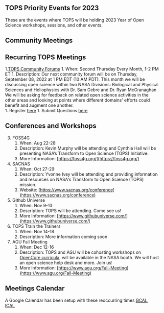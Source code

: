 ## TOPS Priority Events for 2023

These are the events where TOPS will be holding 2023 Year of Open Science workshops, sessions, and other events.

Community Meetings
-----------------

Recurring TOPS Meetings
-----------------
1.[TOPS Community Forums](../Community_Forums)
    1. When: Second Thursday Every Month, 1-2 PM ET
    1. Description: Our next community forum will be on Thursday, September 08, 2022 at 1 PM EDT (10 AM PDT). This month we will be discussing open science within two NASA Divisions: Biological and Physical Sciences and Heliophysics with Dr. Sam Gebre and Dr. Ryan McGranaghan. We will be asking for feedback on related open science activities in the other areas and looking at points where different domains' efforts could benefit and augment one another.  
    1. Register [here](https://go.nasa.gov/3crKGeY)
    1. Submit Questions [here](https://nasa.cnf.io/sessions/kzbb/#!/dashboard)
  
Conferences and Workshops
-----------------
3. FOSS4G
    1. When: Aug 22-28
    1. Description: Kevin Murphy will be attending and Cynthia Hall will be presenting NASA’s Transform to Open Science (TOPS) Initiative.
    1. More Information: [https://foss4g.org/](https://foss4g.org/)
4. SACNAS
    1. When: Oct 27-29
    1. Description: Yvonne Ivey will be attending and providing information and resources on NASA's Transform to Open Science (TOPS) mission.
    1. Website: [https://www.sacnas.org/conference](https://www.sacnas.org/conference)
5. Github Universe
    1. When: Nov 9-10
    1. Description: TOPS will be attending. Come see us!
    1. More Information: [https://www.githubuniverse.com/](https://www.githubuniverse.com/)
6. TOPS Train the Trainers
    1. When: Nov 14-18
    1. Description: More information coming soon
7. AGU Fall Meeting
    1. When: Dec 12-16
    1. Description: TOPS and AGU will be cohosting workshops on [OpenCore curricula](https://github.com/nasa/Transform-to-Open-Science/tree/main/docs/Area2_Capacity_Sharing/OpenCore), will be available in the NASA booth. We will host an open science help desk and more. Join us! 
    1. More Information: [https://www.agu.org/Fall-Meeting](https://www.agu.org/Fall-Meeting)

Meetings Calendar
-----------------

A Google Calendar has been setup with these reoccurring times [GCAL](https://calendar.google.com/calendar/embed?), [ICAL](https://calendar.google.com/calendar/ical/tce6loed2q1rnej3q8t3i0sha0%40group.calendar.google.com/public/basic.ics)
